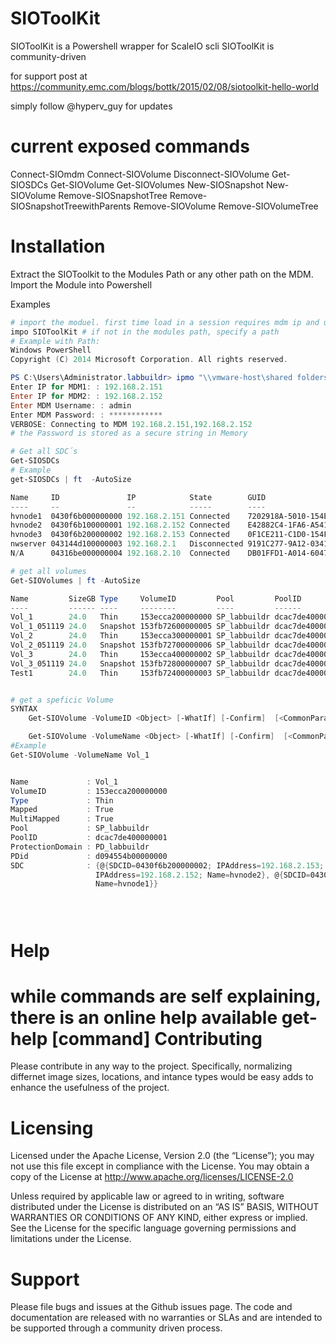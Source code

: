 SIOToolKit
==========

SIOToolKit is a Powershell wrapper for ScaleIO scli
SIOToolKit is community-driven

for support post at https://community.emc.com/blogs/bottk/2015/02/08/siotoolkit-hello-world

simply follow @hyperv_guy for updates

current exposed commands
===========

Connect-SIOmdm
Connect-SIOVolume
Disconnect-SIOVolume
Get-SIOSDCs
Get-SIOVolume
Get-SIOVolumes
New-SIOSnapshot
New-SIOVolume
Remove-SIOSnapshotTree
Remove-SIOSnapshotTreewithParents
Remove-SIOVolume
Remove-SIOVolumeTree

Installation
===========
Extract the SIOToolkit to the Modules Path or any other path on the MDM.
Import the Module into Powershell

Examples
```PowerShell
# import the moduel. first time load in a session requires mdm ip and user / password
impo SIOToolKit # if not in the modules path, specify a path
# Example with Path:
Windows PowerShell
Copyright (C) 2014 Microsoft Corporation. All rights reserved.

PS C:\Users\Administrator.labbuildr> ipmo "\\vmware-host\shared folders\SWDIST\GIT\SIOToolKit"
Enter IP for MDM1: : 192.168.2.151
Enter IP for MDM2: : 192.168.2.152
Enter MDM Username: : admin
Enter MDM Password: : ************
VERBOSE: Connecting to MDM 192.168.2.151,192.168.2.152
# the Password is stored as a secure string in Memory

```
```PowerShell
# Get all SDC´s
Get-SIOSDCs
# Example
get-SIOSDCs | ft  -AutoSize

Name     ID               IP            State        GUID
----     --               --            -----        ----
hvnode1  0430f6b000000000 192.168.2.151 Connected    7202918A-5010-154E-A51E-032A73F2CDC2
hvnode2  0430f6b100000001 192.168.2.152 Connected    E42882C4-1FA6-A541-9830-3BEA0BF7D441
hvnode3  0430f6b200000002 192.168.2.153 Connected    0F1CE211-C1D0-154F-83A6-202B7F7D1927
nwserver 043144d100000003 192.168.2.1   Disconnected 9191C277-9A12-0341-9148-A8E51AF5EB3E
N/A      04316be000000004 192.168.2.10  Connected    DB01FFD1-A014-6047-AF57-BECACADA3E70

# get all volumes
Get-SIOVolumes | ft -AutoSize

Name         SizeGB Type     VolumeID         Pool         PoolID           Mapped
----         ------ ----     --------         ----         ------           ------
Vol_1        24.0   Thin     153ecca200000000 SP_labbuildr dcac7de400000001   True
Vol_1_051119 24.0   Snapshot 153fb72600000005 SP_labbuildr dcac7de400000001  False
Vol_2        24.0   Thin     153ecca300000001 SP_labbuildr dcac7de400000001   True
Vol_2_051119 24.0   Snapshot 153fb72700000006 SP_labbuildr dcac7de400000001  False
Vol_3        24.0   Thin     153ecca400000002 SP_labbuildr dcac7de400000001   True
Vol_3_051119 24.0   Snapshot 153fb72800000007 SP_labbuildr dcac7de400000001  False
Test1        24.0   Thin     153fb72400000003 SP_labbuildr dcac7de400000001  False


# get a speficic Volume
SYNTAX
    Get-SIOVolume -VolumeID <Object> [-WhatIf] [-Confirm]  [<CommonParameters>]

    Get-SIOVolume -VolumeName <Object> [-WhatIf] [-Confirm]  [<CommonParameters>]
#Example
Get-SIOVolume -VolumeName Vol_1


Name             : Vol_1
VolumeID         : 153ecca200000000
Type             : Thin
Mapped           : True
MultiMapped      : True
Pool             : SP_labbuildr
PoolID           : dcac7de400000001
ProtectionDomain : PD_labbuildr
PDid             : d094554b00000000
SDC              : {@{SDCID=0430f6b200000002; IPAddress=192.168.2.153; Name=hvnode3}, @{SDCID=0430f6b100000001;
                   IPAddress=192.168.2.152; Name=hvnode2}, @{SDCID=0430f6b000000000; IPAddress=192.168.2.151;
                   Name=hvnode1}}



```

```PowerShell
```

```PowerShell
```
Help
==========
while commands are self explaining, there is an online help available get-help [command]
Contributing
==========
Please contribute in any way to the project. Specifically, normalizing differnet image sizes, locations, and intance types would be easy adds to enhance the usefulness of the project.

Licensing
==========
Licensed under the Apache License, Version 2.0 (the “License”); you may not use this file except in compliance with the License. You may obtain a copy of the License at http://www.apache.org/licenses/LICENSE-2.0

Unless required by applicable law or agreed to in writing, software distributed under the License is distributed on an “AS IS” BASIS, WITHOUT WARRANTIES OR CONDITIONS OF ANY KIND, either express or implied. See the License for the specific language governing permissions and limitations under the License.

Support
==========
Please file bugs and issues at the Github issues page. The code and documentation are released with no warranties or SLAs and are intended to be supported through a community driven process.
